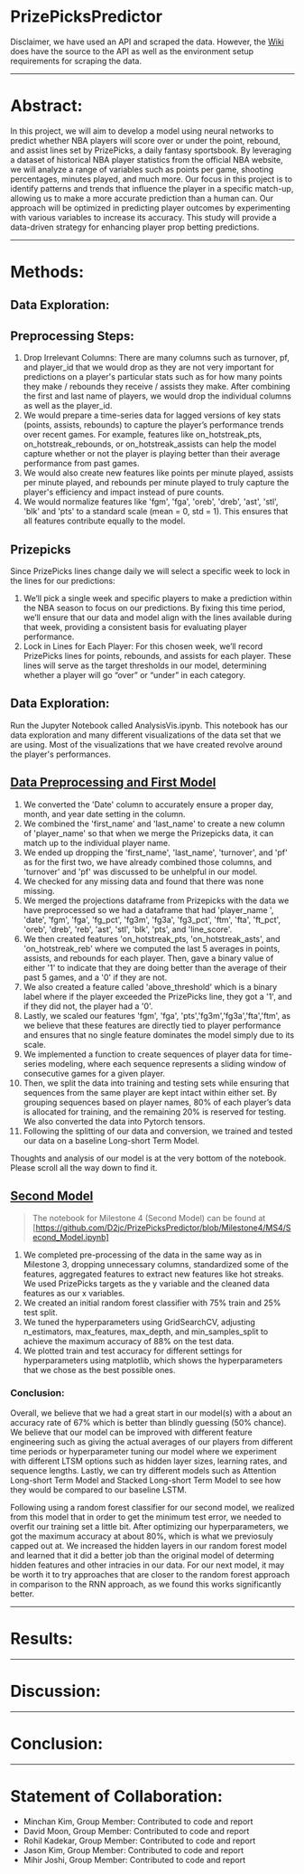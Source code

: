 # PrizePicksPredictor

Disclaimer, we have used an API and scraped the data. However, the [Wiki](https://github.com/D2jc/PrizePicksPredictor/wiki) does have the source to the API as well as the environment setup requirements for scraping the data.

---------

# Abstract:

In this project, we will aim to develop a model using neural networks to predict whether NBA players will score over or under the point, rebound, and assist lines set by PrizePicks, a daily fantasy sportsbook. By leveraging a dataset of historical NBA player statistics from the official NBA website, we will analyze a range of variables such as points per game, shooting percentages, minutes played, and much more. Our focus in this project is to identify patterns and trends that influence the player in a specific match-up, allowing us to make a more accurate prediction than a human can. Our approach will be optimized in predicting player outcomes by experimenting with various variables to increase its accuracy. This study will provide a data-driven strategy for enhancing player prop betting predictions.

---------
# Methods:

## Data Exploration:


## Preprocessing Steps:

1. Drop Irrelevant Columns: There are many columns such as turnover, pf, and player_id that we would drop as they are not very important for predictions on a player's particular stats such as for how many points they make / rebounds they receive / assists they make. After combining the first and last name of players, we would drop the individual columns as well as the player_id.
2. We would prepare a time-series data for lagged versions of key stats (points, assists, rebounds) to capture the player’s performance trends over recent games. For example, features like on_hotstreak_pts, on_hotstreak_rebounds, or on_hotstreak_assists can help the model capture whether or not the player is playing better than their average performance from past games.
3. We would also create new features like points per minute played, assists per minute played, and rebounds per minute played to truly capture the player's efficiency and impact instead of pure counts.
4. We would normalize features like 'fgm', 'fga', 'oreb', 'dreb', 'ast', 'stl', 'blk' and 'pts' to a standard scale (mean = 0, std = 1). This ensures that all features contribute equally to the model.

## Prizepicks
Since PrizePicks lines change daily we will select a specific week to lock in the lines for our predictions:

1. We’ll pick a single week and specific players to make a prediction within the NBA season to focus on our predictions. By fixing this time period, we’ll ensure that our data and model align with the lines available during that week, providing a consistent basis for evaluating player performance.
3. Lock in Lines for Each Player: For this chosen week, we’ll record PrizePicks lines for points, rebounds, and assists for each player. These lines will serve as the target thresholds in our model, determining whether a player will go “over” or “under” in each category.

## Data Exploration:
Run the Jupyter Notebook called AnalysisVis.ipynb. This notebook has our data exploration and many different visualizations of the data set that we are using. Most of the visualizations that we have created revolve around the player's performances.

## [Data Preprocessing and First Model](https://github.com/D2jc/PrizePicksPredictor/blob/main/Preprocessing/Data%20Processing%20and%20First%20Model.ipynb)
1. We converted the 'Date' column to accurately ensure a proper day, month, and year date setting in the column.
2. We combined the 'first_name' and 'last_name' to create a new column of 'player_name' so that when we merge the Prizepicks data, it can match up to the individual player name.
3. We ended up dropping the 'first_name', 'last_name', 'turnover', and 'pf' as for the first two, we have already combined those columns, and 'turnover' and 'pf' was discussed to be unhelpful in our model.
4. We checked for any missing data and found that there was none missing.
5. We merged the projections dataframe from Prizepicks with the data we have preprocessed so we had a dataframe that had 'player_name ', 'date', 'fgm', 'fga', 'fg_pct', 'fg3m', 'fg3a', 'fg3_pct', 'ftm', 'fta', 'ft_pct', 'oreb', 'dreb', 'reb', 'ast', 'stl', 'blk', 'pts', and 'line_score'.
6. We then created features 'on_hotstreak_pts, 'on_hotstreak_asts', and 'on_hotstreak_reb' where we computed the last 5 averages in points, assists, and rebounds for each player. Then, gave a binary value of either '1' to indicate that they are doing better than the average of their past 5 games, and a '0' if they are not.
7. We also created a feature called 'above_threshold' which is a binary label where if the player exceeded the PrizePicks line, they got a '1', and if they did not, the player had a '0'.
8. Lastly, we scaled our features 'fgm', 'fga', 'pts','fg3m','fg3a','fta','ftm', as we believe that these features are directly tied to player performance and ensures that no single feature dominates the model simply due to its scale.
9. We implemented a function to create sequences of player data for time-series modeling, where each sequence represents a sliding window of consecutive games for a given player.
10. Then, we split the data into training and testing sets while ensuring that sequences from the same player are kept intact within either set. By grouping sequences based on player names, 80% of each player’s data is allocated for training, and the remaining 20% is reserved for testing. We also converted the data into Pytorch tensors.
11. Following the splitting of our data and conversion, we trained and tested our data on a baseline Long-short Term Model.

Thoughts and analysis of our model is at the very bottom of the notebook. Please scroll all the way down to find it.

## [Second Model](https://github.com/D2jc/PrizePicksPredictor/tree/Milestone4)

> The notebook for Milestone 4 (Second Model) can be found at [https://github.com/D2jc/PrizePicksPredictor/blob/Milestone4/MS4/Second_Model.ipynb]

1. We completed pre-processing of the data in the same way as in Milestone 3, dropping unnecessary columns, standardized some of the features, aggregated features to extract new features like hot streaks. We used PrizePicks targets as the y variable and the cleaned data features as our x variables.
2. We created an initial random forest classifier with 75% train and 25% test split.
3. We tuned the hyperparameters using GridSearchCV, adjusting n_estimators, max_features, max_depth, and min_samples_split to achieve the maximum accuracy of 88% on the test data.
4. We plotted train and test accuracy for different settings for hyperparameters using matplotlib, which shows the hyperparameters that we chose as the best possible ones.

### Conclusion:
Overall, we believe that we had a great start in our model(s) with a about an accuracy rate of 67% which is better than blindly guessing (50% chance). We believe that our model can be improved with different feature engineering such as giving the actual averages of our players from different time periods or hyperparameter tuning our model where we experiment with different LTSM options such as hidden layer sizes, learning rates, and sequence lengths. Lastly, we can try different models such as Attention Long-short Term Model and Stacked Long-short Term Model to see how they would be compared to our baseline LSTM.

Following using a random forest classifier for our second model, we realized from this model that in order to get the minimum test error, we needed to overfit our training set a little bit. After optimizing our hyperparameters, we got the maximum accuracy at about 80%, which is what we previosuly capped out at. We increased the hidden layers in our random forest model and learned that it did a better job than the original model of determing hidden features and other intracies in our data. For our next model, it may be worth it to try approaches that are closer to the random forest approach in comparison to the RNN approach, as we found this works significantly better.

----------
# Results:

----------
# Discussion:

----------
# Conclusion:

----------

# Statement of Collaboration:

- Minchan Kim, Group Member: Contributed to code and report
- David Moon, Group Member: Contributed to code and report
- Rohil Kadekar, Group Member: Contributed to code and report
- Jason Kim, Group Member: Contributed to code and report
- Mihir Joshi, Group Member: Contributed to code and report
